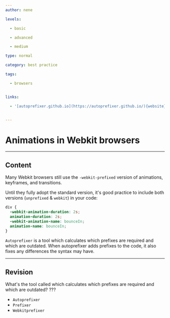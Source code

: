 ```yaml
---
author: nene

levels:

  - basic

  - advanced

  - medium

type: normal

category: best practice

tags:

  - browsers


links:

  - '[autoprefixer.github.io](https://autoprefixer.github.io/){website}'


---
```


# Animations in Webkit browsers

---
## Content

Many Webkit browsers still use the `-webkit-prefixed` version of animations, keyframes, and transitions. 

Until they fully adopt the standard version, it's good practice to include both versions (`unprefixed` & `webkit`) in your code:
```css
div {
  -webkit-animation-duration: 2s;
  animation-duration: 2s;
  -webkit-animation-name: bounceIn;
  animation-name: bounceIn;
}
```

`Autoprefixer` is a tool which calculates which prefixes are required and which are outdated. When autoprefixer adds prefixes to the code, it also fixes any differences the syntax may have.

---
## Revision

What's the tool called which calculates which prefixes are required and which are outdated? ???


* `Autoprefixer`
* `Prefixer`
* `Webkitprefixer`

